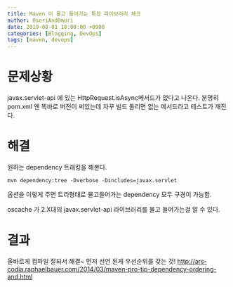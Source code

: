 ```yaml
---
title: Maven 이 물고 들어가는 특정 라이브러리 체크
author: OsoriAndOmori
date: 2019-08-01 18:00:00 +0900
categories: [Blogging, DevOps]
tags: [maven, devops]
---
```


# 문제상황
javax.servlet-api 에 있는 HttpRequest.isAsync메서드가 없다고 나온다.
분명히 pom.xml 엔 똑바로 버전이 써있는데 자꾸 빌드 돌리면 없는 메서드라고 테스트가 깨진다.

# 해결
원하는 dependency 트래킹을 해본다.
```
mvn dependency:tree -Dverbose -Dincludes=javax.servlet
```
옵션을 이렇게 주면 트리형태로 물고들어가는 dependency 모두 구경이 가능함.

oscache 가 2.X대의 javax.servlet-api 라이브러리를 물고 들어가는걸 알 수 있다.

# 결과
올바르게 컴파일 잘되서 해결~
먼저 선언 된게 우선순위를 갖는 것!
http://ars-codia.raphaelbauer.com/2014/03/maven-pro-tip-dependency-ordering-and.html
